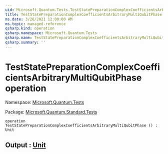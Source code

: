 ```yaml
---
uid: Microsoft.Quantum.Tests.TestStatePreparationComplexCoefficientsArbitraryMultiQubitPhase
title: TestStatePreparationComplexCoefficientsArbitraryMultiQubitPhase operation
ms.date: 3/26/2021 12:00:00 AM
ms.topic: managed-reference
qsharp.kind: operation
qsharp.namespace: Microsoft.Quantum.Tests
qsharp.name: TestStatePreparationComplexCoefficientsArbitraryMultiQubitPhase
qsharp.summary: ''
---
```


# TestStatePreparationComplexCoefficientsArbitraryMultiQubitPhase operation

Namespace: [Microsoft.Quantum.Tests](xref:Microsoft.Quantum.Tests)

Package: [Microsoft.Quantum.Standard.Tests](https://nuget.org/packages/Microsoft.Quantum.Standard.Tests)




```qsharp
operation TestStatePreparationComplexCoefficientsArbitraryMultiQubitPhase () : Unit
```


## Output : [Unit](xref:microsoft.quantum.lang-ref.unit)

